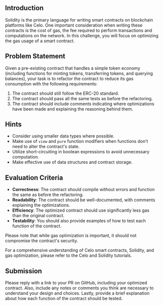 ## Introduction

Solidity is the primary language for writing smart contracts on blockchain platforms like Celo. One important consideration when writing these contracts is the cost of gas, the fee required to perform transactions and computations on the network. In this challenge, you will focus on optimizing the gas usage of a smart contract.

## Problem Statement

Given a pre-existing contract that handles a simple token economy (including functions for minting tokens, transferring tokens, and querying balances), your task is to refactor the contract to reduce its gas consumption with the following requirements:

1. The contract should still follow the ERC-20 standard.
2. The contract should pass all the same tests as before the refactoring.
3. The contract should include comments indicating where optimizations have been made and explaining the reasoning behind them.

## Hints

- Consider using smaller data types where possible.
- Make use of `view` and `pure` function modifiers when functions don't need to alter the contract's state.
- Utilize short-circuiting in boolean expressions to avoid unnecessary computation.
- Make effective use of data structures and contract storage.

## Evaluation Criteria

- **Correctness**: The contract should compile without errors and function the same as before the refactoring.
- **Readability**: The contract should be well-documented, with comments explaining the optimizations.
- **Efficiency**: The optimized contract should use significantly less gas than the original contract.
- **Testability**: You should also provide examples of how to test each function of the contract.

Please note that while gas optimization is important, it should not compromise the contract's security.

For a comprehensive understanding of Celo smart contracts, Solidity, and gas optimization, please refer to the Celo and Solidity tutorials.

## Submission

Please reply with a link to your PR on GitHub, including your optimized contract. Also, include any notes or comments you think are necessary to understand your design and choices. Lastly, provide a brief explanation about how each function of the contract should be tested.
